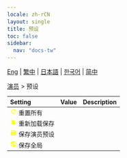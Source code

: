 ```yaml
---
locale: zh-rCN
layout: single
title: 预设
toc: false
sidebar:
  nav: "docs-tw"
---
```

[Eng](/dancexr/menu/2025.4/actor/actor_presets) | [繁中](/tw/dancexr/menu/2025.4/actor/actor_presets) | [日本語](/jp/dancexr/menu/2025.4/actor/actor_presets) | [한국어](/kr/dancexr/menu/2025.4/actor/actor_presets) | [简中](/zh/dancexr/menu/2025.4/actor/actor_presets)

[演员](../menu#演员) > 预设



| Setting | Value | Description |
| :--- | --- | :--- |
|<nobr><img src="/images/icon/ic_refresh.png" alt="refresh icon"/> 重置所有</nobr>|| 
|<nobr><img src="/images/icon/ic_file.png" alt="file icon"/> 重新加载保存</nobr>|| 
|<nobr><img src="/images/icon/ic_save.png" alt="save icon"/> 保存演员预设</nobr>|| 
|<nobr><img src="/images/icon/ic_globe.png" alt="globe icon"/> 保存全局</nobr>|| 
